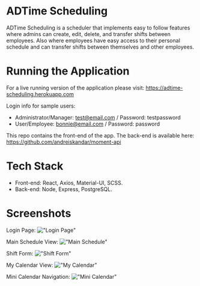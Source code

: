 # ADTime Scheduling

ADTime Scheduling is a scheduler that implements easy to follow features where admins can create, edit, delete, and transfer shifts between employees. Also where employees have easy access to their personal schedule and can transfer shifts between themselves and other employees. 

# Running the Application

For a live running version of the application please visit: https://adtime-scheduling.herokuapp.com

Login info for sample users:

- Administrator/Manager: test@email.com / Password: testpassword
- User/Employee: bonnie@email.com / Password: password

This repo contains the front-end of the app. The back-end is available here: https://github.com/andreiskandar/moment-api
 
# Tech Stack

- Front-end: React, Axios, Material-UI, SCSS.
- Back-end: Node, Express, PostgreSQL. 

# Screenshots 

Login Page:
!["Login Page"](https://github.com/andreiskandar/moment/blob/60b8a84bac286d2eeff4b566d3b16f2864845062/public/images/screenshots/Login.png?raw=true)

Main Schedule View:
!["Main Schedule"](https://github.com/andreiskandar/moment/blob/60b8a84bac286d2eeff4b566d3b16f2864845062/public/images/screenshots/MainSchedule.png?raw=true)

Shift Form:
!["Shift Form"](https://github.com/andreiskandar/moment/blob/60b8a84bac286d2eeff4b566d3b16f2864845062/public/images/screenshots/ShiftForm.png?raw=true)

My Calendar View:
!["My Calendar"](https://github.com/andreiskandar/moment/blob/60b8a84bac286d2eeff4b566d3b16f2864845062/public/images/screenshots/MyCalendar.png?raw=true)

Mini Calendar Navigation:
!["Mini Calendar"](https://github.com/andreiskandar/moment/blob/60b8a84bac286d2eeff4b566d3b16f2864845062/public/images/screenshots/MiniCalendar.png?raw=true)



